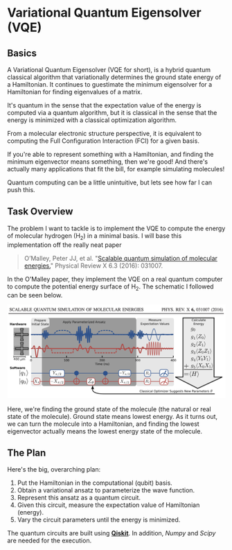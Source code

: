 # Variational Quantum Eigensolver (VQE)

## Basics

A Variational Quantum Eigensolver (VQE for short), is a hybrid quantum classical algorithm that variationally determines the ground state energy of a Hamiltonian. It continues to guestimate the minimum eigensolver for a Hamiltonian for finding eigenvalues of a matrix.

It's quantum in the sense that the expectation value of the energy is computed via a quantum algorithm, but it is classical in the sense that the energy is minimized with a classical optimization algorithm.

From a molecular electronic structure perspective, it is equivalent to computing the Full Configuration Interaction (FCI) for a given basis.

If you're able to represent something with a Hamiltonian, and finding the minimum eigenvector means something, then we're good! And there's actually many applications that fit the bill, for example simulating molecules!


Quantum computing can be a little unintuitive, but lets see how far I can push this.

## Task Overview

The problem I want to tackle is to implement the VQE to compute the energy of molecular hydrogen (H$_2$) in a minimal basis. I will base this implementation off the really neat paper

> O’Malley, Peter JJ, et al. "[Scalable quantum simulation of molecular energies.](https://link.aps.org/doi/10.1103/PhysRevX.6.031007)" Physical Review X 6.3 (2016): 031007.
    
In the O'Malley paper, they implement the VQE on a real quantum computer to compute the potential energy surface of H$_2$. The schematic I followed can be seen below.

<img src="circuit_for_h2.png" width="800">

Here, we're finding the ground state of the molecule (the natural or real state of the molecule). Ground state means lowest energy. As it turns out, we can turn the molecule into a Hamiltonian, and finding the lowest eigenvector actually means the lowest energy state of the molecule.


## The Plan
Here's the big, overarching plan:

1. Put the Hamiltonian in the computational (qubit) basis.
2. Obtain a variational ansatz to parameterize the wave function.
3. Represent this ansatz as a quantum circuit.
4. Given this circuit, measure the expectation value of Hamiltonian (energy).
5. Vary the circuit parameters until the energy is minimized.

The quantum circuits are built using **[Qiskit](https://qiskit.org/)**. In addition, *Numpy* and *Scipy* are needed for the execution.






